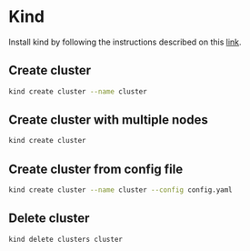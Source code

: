 # Kind

Install kind by following the instructions described on this [link](https://kind.sigs.k8s.io/docs/user/quick-start/).

## Create cluster
```bash
kind create cluster --name cluster
```

## Create cluster with multiple nodes
```bash
kind create cluster
```

## Create cluster from config file
```bash
kind create cluster --name cluster --config config.yaml
```

## Delete cluster
```bash
kind delete clusters cluster
```
